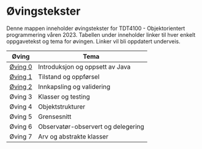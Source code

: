 # Øvingstekster

Denne mappen inneholder øvingstekster for TDT4100 - Objektorientert programmering våren 2023. Tabellen under inneholder linker til hver enkelt oppgavetekst og tema for øvingen. Linker vil bli oppdatert underveis.

| Øving                         | Tema                               |
| ----------------------------- | ---------------------------------- |
| [Øving 0](./oving0/README.md) | Introduksjon og oppsett av Java    |
| [Øving 1](./oving1/README.md) | Tilstand og oppførsel              |
| [Øving 2](./oving2/README.md) | Innkapsling og validering          |
| Øving 3                       | Klasser og testing                 |
| Øving 4                       | Objektstrukturer                   |
| Øving 5                       | Grensesnitt                        |
| Øving 6                       | Observatør-observert og delegering |
| Øving 7                       | Arv og abstrakte klasser           |
